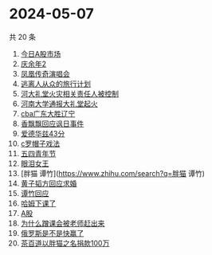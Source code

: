 # 2024-05-07

共 20 条

<!-- BEGIN ZHIHUSEARCH -->
<!-- 最后更新时间 Tue May 07 2024 14:14:55 GMT+0800 (China Standard Time) -->
1. [今日A股市场](https://www.zhihu.com/search?q=今日A股市场)
1. [庆余年2](https://www.zhihu.com/search?q=庆余年2)
1. [凤凰传奇演唱会](https://www.zhihu.com/search?q=凤凰传奇演唱会)
1. [逃离人从众的旅行计划](https://www.zhihu.com/search?q=逃离人从众的旅行计划)
1. [河大礼堂火灾相关责任人被控制](https://www.zhihu.com/search?q=河大礼堂火灾相关责任人被控制)
1. [河南大学通报大礼堂起火](https://www.zhihu.com/search?q=河南大学通报大礼堂起火)
1. [cba广东大胜辽宁](https://www.zhihu.com/search?q=cba广东大胜辽宁)
1. [香飘飘回应讽日事件](https://www.zhihu.com/search?q=香飘飘回应讽日事件)
1. [爱德华兹43分](https://www.zhihu.com/search?q=爱德华兹43分)
1. [c罗帽子戏法](https://www.zhihu.com/search?q=c罗帽子戏法)
1. [五四青年节](https://www.zhihu.com/search?q=五四青年节)
1. [眼泪女王](https://www.zhihu.com/search?q=眼泪女王)
1. [胖猫 谭竹](https://www.zhihu.com/search?q=胖猫 谭竹)
1. [黄子韬方回应求婚](https://www.zhihu.com/search?q=黄子韬方回应求婚)
1. [谭竹回应](https://www.zhihu.com/search?q=谭竹回应)
1. [哈姆下课了](https://www.zhihu.com/search?q=哈姆下课了)
1. [A股](https://www.zhihu.com/search?q=A股)
1. [为什么蹭课会被老师赶出来](https://www.zhihu.com/search?q=为什么蹭课会被老师赶出来)
1. [俄罗斯是不是快赢了](https://www.zhihu.com/search?q=俄罗斯是不是快赢了)
1. [茶百道以胖猫之名捐款100万](https://www.zhihu.com/search?q=茶百道以胖猫之名捐款100万)
<!-- END ZHIHUSEARCH -->
